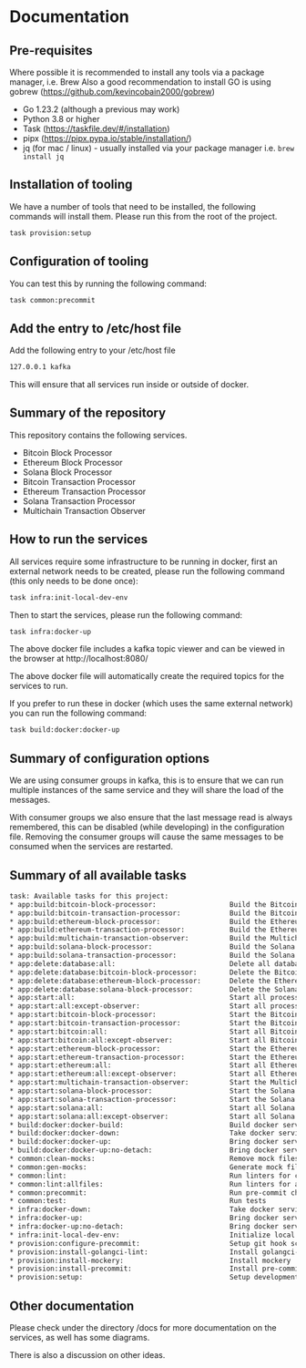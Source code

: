 # Documentation

## Pre-requisites

Where possible it is recommended to install any tools via a package manager, i.e. Brew
Also a good recommendation to install GO is using gobrew (https://github.com/kevincobain2000/gobrew)

* Go 1.23.2 (although a previous may work)
* Python 3.8 or higher
* Task (https://taskfile.dev/#/installation)
* pipx (https://pipx.pypa.io/stable/installation/)
* jq (for mac / linux) - usually installed via your package manager i.e. ```brew install jq```

## Installation of tooling

We have a number of tools that need to be installed, the following commands will install them.
Please run this from the root of the project.

```bash
task provision:setup
```

## Configuration of tooling

You can test this by running the following command:

```bash
task common:precommit
```

## Add the entry to /etc/host file

Add the following entry to your /etc/host file

```bash
127.0.0.1 kafka
```

This will ensure that all services run inside or outside of docker.


## Summary of the repository

This repository contains the following services.

* Bitcoin Block Processor
* Ethereum Block Processor
* Solana Block Processor
* Bitcoin Transaction Processor
* Ethereum Transaction Processor
* Solana Transaction Processor
* Multichain Transaction Observer


## How to run the services

All services require some infrastructure to be running in docker, first an external network needs to be created, please run the following command (this only needs to be done once):

```bash
task infra:init-local-dev-env
```

Then to start the services, please run the following command:

```bash
task infra:docker-up
```

The above docker file includes a kafka topic viewer and can be viewed in the browser at http://localhost:8080/

The above docker file will automatically create the required topics for the services to run.


If you prefer to run these in docker (which uses the same external network) you can run the following command:

```bash
task build:docker:docker-up
```

## Summary of configuration options

We are using consumer groups in kafka, this is to ensure that we can run multiple instances of the same service and they will share the load of the messages.

With consumer groups we also ensure that the last message read is always remembered, this can be disabled (while developing) in the configuration file.
Removing the consumer groups will cause the same messages to be consumed when the services are restarted.


## Summary of all available tasks

```bash
task: Available tasks for this project:
* app:build:bitcoin-block-processor:                  Build the Bitcoin block processor
* app:build:bitcoin-transaction-processor:            Build the Bitcoin transaction processor
* app:build:ethereum-block-processor:                 Build the Ethereum block processor
* app:build:ethereum-transaction-processor:           Build the Ethereum transaction processor
* app:build:multichain-transaction-observer:          Build the Multichain transaction observer
* app:build:solana-block-processor:                   Build the Solana block processor
* app:build:solana-transaction-processor:             Build the Solana transaction processor
* app:delete:database:all:                            Delete all databases
* app:delete:database:bitcoin-block-processor:        Delete the Bitcoin block processor database
* app:delete:database:ethereum-block-processor:       Delete the Ethereum block processor database
* app:delete:database:solana-block-processor:         Delete the Solana block processor database
* app:start:all:                                      Start all processors and observer
* app:start:all:except-observer:                      Start all processors but not observer
* app:start:bitcoin-block-processor:                  Start the Bitcoin block processor
* app:start:bitcoin-transaction-processor:            Start the Bitcoin transaction processor
* app:start:bitcoin:all:                              Start all Bitcoin processors
* app:start:bitcoin:all:except-observer:              Start all Bitcoin processors but not observer
* app:start:ethereum-block-processor:                 Start the Ethereum block processor
* app:start:ethereum-transaction-processor:           Start the Ethereum transaction processor
* app:start:ethereum:all:                             Start all Ethereum processors
* app:start:ethereum:all:except-observer:             Start all Ethereum processors but not observer
* app:start:multichain-transaction-observer:          Start the Multichain transaction observer
* app:start:solana-block-processor:                   Start the Solana block processor
* app:start:solana-transaction-processor:             Start the Solana transaction processor
* app:start:solana:all:                               Start all Solana processors
* app:start:solana:all:except-observer:               Start all Solana processors but not observer
* build:docker:docker-build:                          Build docker services
* build:docker:docker-down:                           Take docker services down
* build:docker:docker-up:                             Bring docker services up and detach
* build:docker:docker-up:no-detach:                   Bring docker services up in foreground
* common:clean-mocks:                                 Remove mock files
* common:gen-mocks:                                   Generate mock files
* common:lint:                                        Run linters for changed files
* common:lint:allfiles:                               Run linters for all files
* common:precommit:                                   Run pre-commit checks
* common:test:                                        Run tests
* infra:docker-down:                                  Take docker services down
* infra:docker-up:                                    Bring docker services up and detach
* infra:docker-up:no-detach:                          Bring docker services up in foreground
* infra:init-local-dev-env:                           Initialize local development environment
* provision:configure-precommit:                      Setup git hook scripts for pre-commit
* provision:install-golangci-lint:                    Install golangci-lint
* provision:install-mockery:                          Install mockery
* provision:install-precommit:                        Install pre-commit
* provision:setup:                                    Setup development environment
```

## Other documentation

Please check under the directory /docs for more documentation on the services, as well has some diagrams.

There is also a discussion on other ideas.
